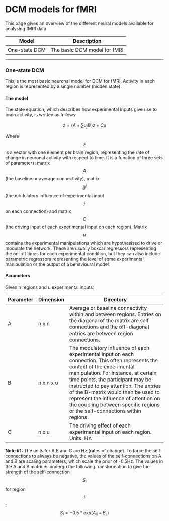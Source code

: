 # DCM models for fMRI

This page gives an overview of the different neural models available for analysing fMRI data.

| Model | Description |
| --- | --- |
| One-state DCM | The basic DCM model for fMRI |

---

### One-state DCM

This is the most basic neuronal model for DCM for fMRI. Activity in each region is represented by a single number \(hidden state\).

#### The model

The state equation, which describes how experimental inputs give rise to brain activity, is written as follows:


$$
 \dot{z} = (A + \sum{u_jB^j})z + Cu
$$


Where $$\dot{z}$$ is a vector with one element per brain region, representing the rate of change in neuronal activity with respect to time. It is a function of three sets of parameters: matrix $$A$$ \(the baseline or average connectivity\), matrix $$B^j$$ \(the modulatory influence of experimental input $$j$$ on each connection\) and matrix $$C$$ \(the driving input of each experimental input on each region\). Matrix $$u$$ contains the experimental manipulations which are hypothesised to drive or modulate the network. These are usually boxcar regressors representing the on-off times for each experimental condition, but they can also include parametric regressors representing the level of some experimental manipulation or the output of a behavioural model.

#### Parameters

Given n regions and u experimental inputs:

| Parameter | Dimension | Directory |
| --- | --- | --- |
| A | n x n | Average or baseline connectivity within and between regions. Entries on the diagonal of the matrix are self connections and the off-diagonal entries are between region connections. |
| B | n x n x u | The modulatory influence of each experimental input on each connection. This often represents the context of the experimental manipulation. For instance, at certain time points, the participant may be instructed to pay attention. The entries of the B-matrix would then be used to represent the influence of attention on the coupling between specific regions or the self-connections within regions. |
| C | n x u | The driving effect of each experimental input on each region. Units: Hz. |

**Note #1:** The units for A,B and C are Hz (rates of change). To force the self-connections to always be negative, the values of the self-connections on A and B are scaling parameters, which scale the prior of -0.5Hz. The values in the A and B matrices undergo the following transformation to give the strength of the self-connection $$S_{i}$$ for region $$i$$:
$$
S_{i}=-0.5*exp(A_{ii} + B_{ii})
$$




